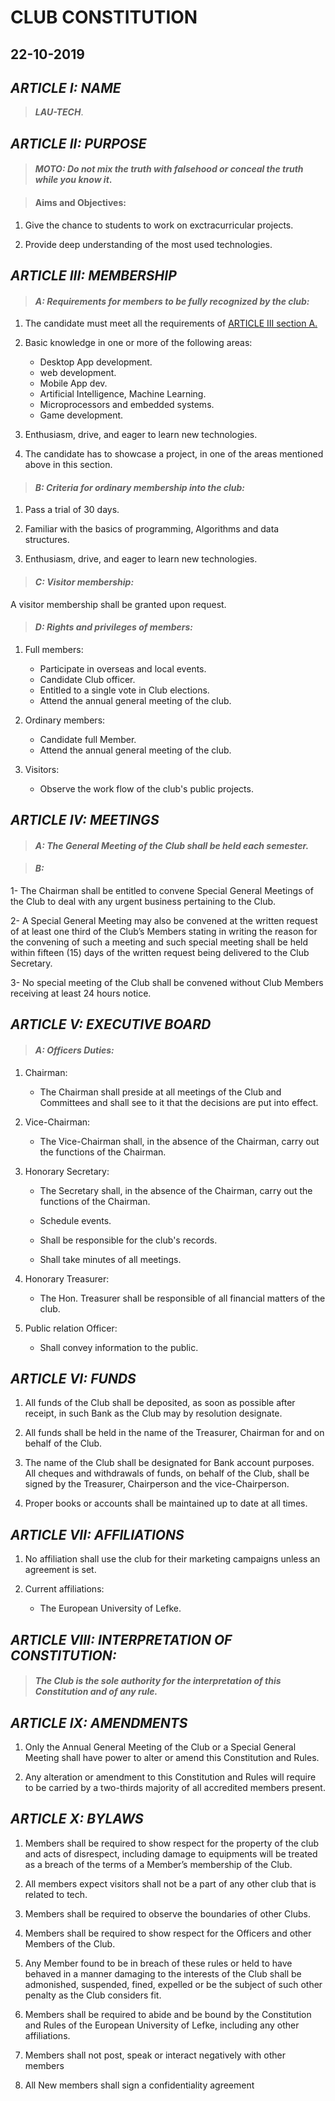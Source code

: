 # CLUB CONSTITUTION

## 22-10-2019

## ***ARTICLE I: NAME***

> ***_LAU-TECH_***.

## ***ARTICLE II: PURPOSE***

> #### _MOTO: Do not mix the truth with falsehood or conceal the truth while you know it_.

> #### Aims and Objectives:

1. Give the chance to students to work on exctracurricular projects.

2. Provide deep understanding of the most used technologies.  	

## ***ARTICLE III: MEMBERSHIP***

> #### _A:  Requirements for members to be fully recognized by the club:_

1. The candidate must meet all the requirements of [ARTICLE III section A.](#article-iii-membership)
 
2. Basic knowledge in one or more of the following areas:
   * Desktop App development.
   * web development.
   * Mobile App dev.
   * Artificial Intelligence, Machine Learning.
   * Microprocessors and embedded systems.
   * Game development.

3. Enthusiasm, drive, and eager to learn new technologies. 

4. The candidate has to showcase a project, in one of the areas mentioned above in this section.

> #### _B:  Criteria for ordinary membership into the club:_
	
1. Pass a trial of 30 days.

2. Familiar with the basics of programming, Algorithms and data structures.

3. Enthusiasm, drive, and eager to learn new technologies. 
    
> #### _C: Visitor membership:_

   A visitor membership shall be granted upon request.
 
> #### _D:  Rights and privileges of members:_

1. Full members:
    
   * Participate in overseas and local events.
   * Candidate Club officer.
   * Entitled to a single vote in Club elections.
   * Attend the annual general meeting of the club.

2. Ordinary members:

   * Candidate full Member.   
   * Attend the annual general meeting of the club. 

3. Visitors:

   * Observe the work flow of the club's public projects.

## ***ARTICLE IV: MEETINGS***

> #### _A:  The General Meeting of the Club shall be held each semester._

> #### _B:_ 

1- The Chairman shall be entitled to convene Special General Meetings of the Club to deal with any urgent business pertaining to the Club. 

2- A Special General Meeting may also be convened at the written request of at least one third of the Club’s Members stating in writing the reason for the convening of such a meeting and such special meeting shall be held within fifteen (15) days of the written request 	being delivered to the Club Secretary. 

3- No special meeting of the Club shall be convened without Club Members receiving at least 24 hours notice.


## ***ARTICLE V: EXECUTIVE BOARD***

> #### _A:  Officers Duties:_

1. Chairman:

   * The Chairman shall preside at all meetings of the Club and Committees and shall see to it that the decisions are put into effect.
    
2. Vice-Chairman:
    
   * The Vice-Chairman shall, in the absence of the Chairman, carry out the functions of the Chairman.
    
3. Honorary Secretary:
   
   * The Secretary shall, in the absence of the Chairman, carry out the functions of the Chairman.  
    
   * Schedule events.
    
   * Shall be responsible for the club's records.
    
   * Shall take minutes of all meetings.
    
4. Honorary Treasurer:
    
   * The Hon. Treasurer shall be responsible of all financial matters of the club.
    
5. Public relation Officer:
    
   * Shall convey information to the public.


## ***ARTICLE VI: FUNDS***

1. All funds of the Club shall be deposited, as soon as possible after receipt, in such Bank as the Club may by resolution designate. 
    
2. All funds shall be held in the name of the Treasurer, Chairman for and on behalf of the Club. 
   
3. The name of the Club shall be designated for Bank account purposes. All cheques and withdrawals of funds, on behalf of the Club, shall be signed by the Treasurer, Chairperson and the vice-Chairperson. 
    
4. Proper books or accounts shall be maintained up to date at all times.

## ***ARTICLE VII: AFFILIATIONS***

1. No affiliation shall use the club for their marketing campaigns unless an agreement is set.

2. Current affiliations:
    
    * The European University of Lefke.


## ***ARTICLE VIII: INTERPRETATION OF CONSTITUTION:***

> #### **_The Club is the sole authority for the interpretation of this Constitution and of any rule._**

## ***ARTICLE IX: AMENDMENTS***

1. Only the Annual General Meeting of the Club or a Special General Meeting shall have power to alter or amend this Constitution and Rules. 

2. Any alteration or amendment to this Constitution and Rules will require to be carried by a two-thirds majority of all accredited members present.


## ***ARTICLE X: BYLAWS***

1. Members shall be required to show respect for the property of the club and acts of disrespect, including damage to equipments will be treated as a breach of the terms of a Member’s membership of the Club.
	
2. All members expect visitors shall not be a part of any other club that is related to tech.
	
3. Members shall be required to observe the boundaries of other Clubs.
	
4. Members shall be required to show respect for the Officers and other Members of the Club.
	
5. Any Member found to be in breach of these rules or held to have behaved in a manner damaging to the interests of the Club shall be admonished, suspended, fined, expelled or be the subject of such other penalty as the Club considers fit.
	
6. Members shall be required to abide and be bound by the Constitution and Rules of the European University of Lefke, including any other affiliations.  
       
7. Members shall not post, speak or interact negatively with other members
    
8. All New members shall sign a confidentiality agreement   
